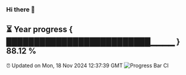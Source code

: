 ### Hi there 👋
⏳ Year progress { ██████████████████████████▁▁▁▁ } 88.12 %
---
⏰ Updated on Mon, 18 Nov 2024 12:37:39 GMT
![Progress Bar CI](https://github.com/liununu/liununu/workflows/Progress%20Bar%20CI/badge.svg)
